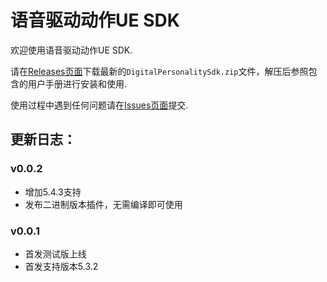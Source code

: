 # 语音驱动动作UE SDK
欢迎使用语音驱动动作UE SDK.

请在[Releases页面](https://github.com/digital-personality/DigitalPersonalitySdk_UE/releases/)下载最新的`DigitalPersonalitySdk.zip`文件，解压后参照包含的用户手册进行安装和使用.

使用过程中遇到任何问题请在[Issues页面](https://github.com/digital-personality/DigitalPersonalitySdk_UE/issues)提交.
## 更新日志：
### v0.0.2
- 增加5.4.3支持
- 发布二进制版本插件，无需编译即可使用
### v0.0.1
- 首发测试版上线
- 首发支持版本5.3.2
